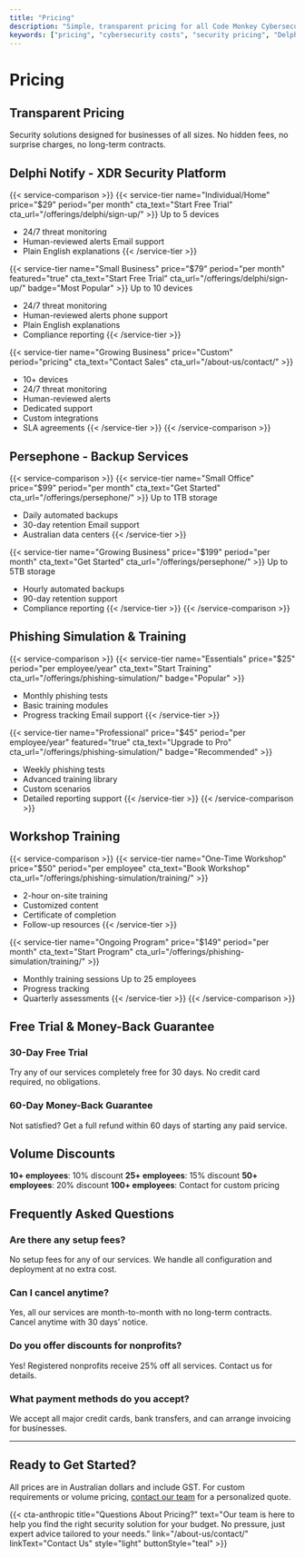 ```yaml
---
title: "Pricing"
description: "Simple, transparent pricing for all Code Monkey Cybersecurity services. Professional security that fits your budget."
keywords: ["pricing", "cybersecurity costs", "security pricing", "Delphi Notify pricing", "business security costs"]
---
```


# Pricing

## Transparent Pricing

Security solutions designed for businesses of all sizes. No hidden fees, no surprise charges, no long-term contracts.

## Delphi Notify - XDR Security Platform

{{< service-comparison >}}
{{< service-tier name="Individual/Home" price="$29" period="per month" cta_text="Start Free Trial" cta_url="/offerings/delphi/sign-up/" >}}
Up to 5 devices
- 24/7 threat monitoring
- Human-reviewed alerts
Email support
- Plain English explanations
{{< /service-tier >}}

{{< service-tier name="Small Business" price="$79" period="per month" featured="true" cta_text="Start Free Trial" cta_url="/offerings/delphi/sign-up/" badge="Most Popular" >}}
Up to 10 devices
- 24/7 threat monitoring
- Human-reviewed alerts
 phone support
- Plain English explanations
- Compliance reporting
{{< /service-tier >}}

{{< service-tier name="Growing Business" price="Custom" period="pricing" cta_text="Contact Sales" cta_url="/about-us/contact/" >}}
- 10+ devices
- 24/7 threat monitoring
- Human-reviewed alerts
- Dedicated support
- Custom integrations
- SLA agreements
{{< /service-tier >}}
{{< /service-comparison >}}

## Persephone - Backup Services

{{< service-comparison >}}
{{< service-tier name="Small Office" price="$99" period="per month" cta_text="Get Started" cta_url="/offerings/persephone/" >}}
Up to 1TB storage
- Daily automated backups
- 30-day retention
Email support
- Australian data centers
{{< /service-tier >}}

{{< service-tier name="Growing Business" price="$199" period="per month" cta_text="Get Started" cta_url="/offerings/persephone/" >}}
Up to 5TB storage
- Hourly automated backups
- 90-day retention
 support
- Compliance reporting
{{< /service-tier >}}
{{< /service-comparison >}}

## Phishing Simulation & Training

{{< service-comparison >}}
{{< service-tier name="Essentials" price="$25" period="per employee/year" cta_text="Start Training" cta_url="/offerings/phishing-simulation/" badge="Popular" >}}
- Monthly phishing tests
- Basic training modules
- Progress tracking
Email support
{{< /service-tier >}}

{{< service-tier name="Professional" price="$45" period="per employee/year" featured="true" cta_text="Upgrade to Pro" cta_url="/offerings/phishing-simulation/" badge="Recommended" >}}
- Weekly phishing tests
- Advanced training library
- Custom scenarios
- Detailed reporting
 support
{{< /service-tier >}}
{{< /service-comparison >}}

## Workshop Training

{{< service-comparison >}}
{{< service-tier name="One-Time Workshop" price="$50" period="per employee" cta_text="Book Workshop" cta_url="/offerings/phishing-simulation/training/" >}}
- 2-hour on-site training
- Customized content
- Certificate of completion
- Follow-up resources
{{< /service-tier >}}

{{< service-tier name="Ongoing Program" price="$149" period="per month" cta_text="Start Program" cta_url="/offerings/phishing-simulation/training/" >}}
- Monthly training sessions
Up to 25 employees
- Progress tracking
- Quarterly assessments
{{< /service-tier >}}
{{< /service-comparison >}}

## Free Trial & Money-Back Guarantee

### 30-Day Free Trial
Try any of our services completely free for 30 days. No credit card required, no obligations.

### 60-Day Money-Back Guarantee
Not satisfied? Get a full refund within 60 days of starting any paid service.

## Volume Discounts

**10+ employees**: 10% discount
**25+ employees**: 15% discount
**50+ employees**: 20% discount
**100+ employees**: Contact for custom pricing

## Frequently Asked Questions

### Are there any setup fees?
No setup fees for any of our services. We handle all configuration and deployment at no extra cost.

### Can I cancel anytime?
Yes, all our services are month-to-month with no long-term contracts. Cancel anytime with 30 days' notice.

### Do you offer discounts for nonprofits?
Yes! Registered nonprofits receive 25% off all services. Contact us for details.

### What payment methods do you accept?
We accept all major credit cards, bank transfers, and can arrange invoicing for businesses.

---

## Ready to Get Started?

All prices are in Australian dollars and include GST. For custom requirements or volume pricing, [contact our team](/about-us/contact/) for a personalized quote.

{{< cta-anthropic 
  title="Questions About Pricing?" 
  text="Our team is here to help you find the right security solution for your budget. No pressure, just expert advice tailored to your needs."
  link="/about-us/contact/" 
  linkText="Contact Us"
  style="light"
  buttonStyle="teal" >}}